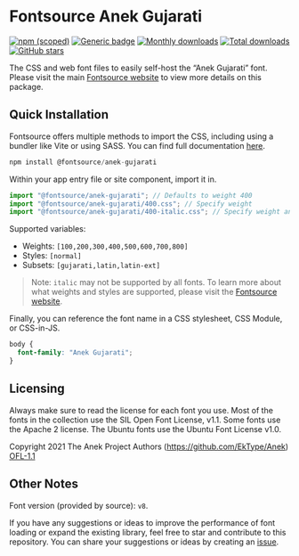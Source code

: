 # Fontsource Anek Gujarati

[![npm (scoped)](https://img.shields.io/npm/v/@fontsource/anek-gujarati?color=brightgreen)](https://www.npmjs.com/package/@fontsource/anek-gujarati) [![Generic badge](https://img.shields.io/badge/fontsource-passing-brightgreen)](https://github.com/fontsource/fontsource) [![Monthly downloads](https://badgen.net/npm/dm/@fontsource/anek-gujarati)](https://github.com/fontsource/fontsource) [![Total downloads](https://badgen.net/npm/dt/@fontsource/anek-gujarati)](https://github.com/fontsource/fontsource) [![GitHub stars](https://img.shields.io/github/stars/fontsource/fontsource.svg?style=social&label=Star)](https://github.com/fontsource/fontsource/stargazers)

The CSS and web font files to easily self-host the “Anek Gujarati” font. Please visit the main [Fontsource website](https://fontsource.org/fonts/anek-gujarati) to view more details on this package.

## Quick Installation

Fontsource offers multiple methods to import the CSS, including using a bundler like Vite or using SASS. You can find full documentation [here](https://fontsource.org/docs/getting-started/introduction).

```javascript
npm install @fontsource/anek-gujarati
```

Within your app entry file or site component, import it in.

```javascript
import "@fontsource/anek-gujarati"; // Defaults to weight 400
import "@fontsource/anek-gujarati/400.css"; // Specify weight
import "@fontsource/anek-gujarati/400-italic.css"; // Specify weight and style
```

Supported variables:
- Weights: `[100,200,300,400,500,600,700,800]`
- Styles: `[normal]`
- Subsets: `[gujarati,latin,latin-ext]`

> Note: `italic` may not be supported by all fonts. To learn more about what weights and styles are supported, please visit the [Fontsource website](https://fontsource.org/fonts/anek-gujarati).

Finally, you can reference the font name in a CSS stylesheet, CSS Module, or CSS-in-JS.

```css
body {
  font-family: "Anek Gujarati";
}
```

## Licensing
Always make sure to read the license for each font you use. Most of the fonts in the collection use the SIL Open Font License, v1.1. Some fonts use the Apache 2 license. The Ubuntu fonts use the Ubuntu Font License v1.0.

Copyright 2021 The Anek Project Authors (https://github.com/EkType/Anek)
[OFL-1.1](http://scripts.sil.org/OFL)

## Other Notes
Font version (provided by source): `v8`.

If you have any suggestions or ideas to improve the performance of font loading or expand the existing library, feel free to star and contribute to this repository. You can share your suggestions or ideas by creating an [issue](https://github.com/fontsource/fontsource/issues).